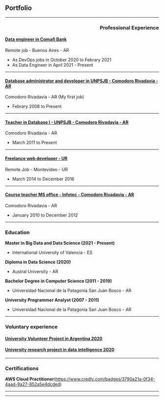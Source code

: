 ## Portfolio

---

### <p align="right">Professional Experience</p> 

#### [Data engineer in Comafi Bank](/exp_dataengineer)

Remote job - Buenos Aires - AR
- As DevOps jobs in October 2020 to Febrary 2021 
- As Data Engineer in April 2021 - Present


---
#### [Database administrator and developer in UNPSJB - Comodoro Rivadavia - AR](/pdf/sample_presentation.pdf)

Comodoro Rivadavia - AR
(My first job)
- Febrary 2008 to Present

---
#### [Teacher in Database I - UNPSJB - Comodoro Rivadavia - AR](/exp_dbi)
Comodoro Rivadavia - AR
- March 2011 to Present

---
#### [Freelance web developer - UR](/exp_develop) 
Remote Job - Montevideo - UR
- March 2014 to December 2016

---
#### [Course teacher MS office - Infotec - Comodoro Rivadavia - AR](https://www.infotec-cr.com.ar/)
Comodoro Rivadavia - AR
- January 2010 to December 2012

---
### Education

**Master in  Big Data and Data Science (2021 - Present)**
- International University of Valencia - ES

**Diploma in Data Science (2020)**
- Austral University - AR

**Bachelor Degree in Computer Science (2011 - 2019)**
- Universidad Nacional de la Patagonia San Juan Bosco - AR 

**University Programmer Analyst (2007 - 2011)**
- Universidad Nacional de la Patagonia San Juan Bosco - AR

---
### Voluntary experience
#### [University Volunteer Project in Argentina 2020](/vol_univ)

#### [University research project in data intelligence 2020](/vol_data_science)

---
### Certifications
**AWS Cloud Practitioner**(https://www.credly.com/badges/3790a21a-0f34-4aad-9a27-852a5e4dcded)


---
---
